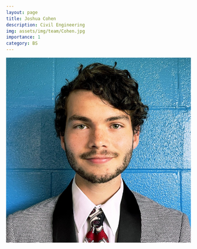 ```yaml
---
layout: page
title: Joshua Cohen
description: Civil Engineering
img: assets/img/team/Cohen.jpg
importance: 1
category: BS
---
```


<div class="profile mb-3"> 
<img src="/assets/img/team/Cohen.jpg" class="img-fluid z-depth-1 rounded"/>
</div>
